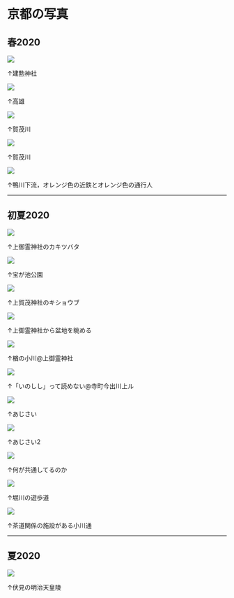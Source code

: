 # 京都の写真

## 春2020

![](spring_1.jpg)

↑建勲神社

![](spring_2.jpg)

↑高雄

![](spring_3.jpg)

↑賀茂川

![](spring_4.jpg)

↑賀茂川

![](spring_5.jpg)

↑鴨川下流，オレンジ色の近鉄とオレンジ色の通行人

---

## 初夏2020

![](early-summer_1.jpg)

↑上御霊神社のカキツバタ

![](early-summer_2.jpg)

↑宝が池公園

![](early-summer_3.jpg)

↑上賀茂神社のキショウブ

![](early-summer_4.jpg)

↑上御霊神社から盆地を眺める

![](early-summer_5.jpg)

↑楢の小川@上御霊神社

![](early-summer_6.jpg)

↑「いのしし」って読めない@寺町今出川上ル

![](early-summer_7.jpg)

↑あじさい

![](early-summer_8.jpg)

↑あじさい2

![](early-summer_9.jpg)

↑何が共通してるのか

![](early-summer_10.jpg)

↑堀川の遊歩道

![](early-summer_11.jpg)

↑茶道関係の施設がある小川通

---

## 夏2020

![](summer_1.jpg)

↑伏見の明治天皇陵